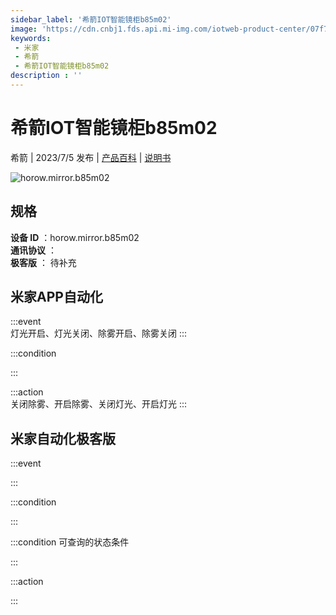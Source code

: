 ```yaml
---
sidebar_label: '希箭IOT智能镜柜b85m02'
image: 'https://cdn.cnbj1.fds.api.mi-img.com/iotweb-product-center/07f710c988b8396ee23c9209ec178fb0_1679388967958.png?GalaxyAccessKeyId=AKVGLQWBOVIRQ3XLEW&Expires=9223372036854775807&Signature=TGJCiT0OjXZNrKjsoew9xQi4XeE='
keywords: 
 - 米家
 - 希箭
 - 希箭IOT智能镜柜b85m02
description : ''
---
```

# 希箭IOT智能镜柜b85m02

希箭 | 2023/7/5 发布 | [产品百科](https://home.mi.com/webapp/content/baike/product/index.html?model=horow.mirror.b85m02/) | [说明书](https://home.mi.com/views/introduction.html?model=horow.mirror.b85m02&region=cn)

![horow.mirror.b85m02](https://cdn.cnbj1.fds.api.mi-img.com/iotweb-product-center/07f710c988b8396ee23c9209ec178fb0_1679388967958.png?GalaxyAccessKeyId=AKVGLQWBOVIRQ3XLEW&Expires=9223372036854775807&Signature=TGJCiT0OjXZNrKjsoew9xQi4XeE=)

## 规格  
> 
**设备 ID** ：horow.mirror.b85m02  
**通讯协议** ：  
**极客版**  ： 待补充 


## 米家APP自动化  

:::event  
灯光开启、灯光关闭、除雾开启、除雾关闭
:::

:::condition  

:::

:::action   
关闭除雾、开启除雾、关闭灯光、开启灯光
:::

## 米家自动化极客版  

:::event  

:::

:::condition  

:::

:::condition 可查询的状态条件  

:::

:::action  

:::

        
